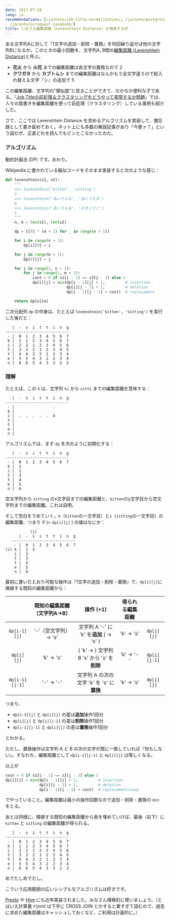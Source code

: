 ```yaml
---
date: 2017-07-28
lang: ja
recommendations: [/ja/note/job-title-normalization/, /ja/note/postgresql-fuzzy-search/,
  /ja/note/acroquest-javabook/]
title: いまさら編集距離 (Levenshtein Distance) を実装するぜ
---
```


ある文字列Aに対して『1文字の追加・削除・置換』を何回繰り返せば他の文字列Bになるか。このときの最小回数を、文字列A, B間の[編集距離 (Levenshtein Distance)](https://ja.wikipedia.org/wiki/%E3%83%AC%E3%83%BC%E3%83%99%E3%83%B3%E3%82%B7%E3%83%A5%E3%82%BF%E3%82%A4%E3%83%B3%E8%B7%9D%E9%9B%A2)と呼ぶ。

- **花火** から **火花** までの編集距離は各文字の置換なので 2
- **クワガタ** から **カブトムシ** までの編集距離はなんかもう全文字違うので総入れ替え＆文字『シ』の追加で 5

この編集距離、文字列の“類似度”と見ることができて、なかなか便利な子である。『[Job Titleの前処理＆クラスタリングをどうやって実現するか問題](/note/job-title-normalization)』では、人々の肩書きを編集距離を使って前処理（クラスタリング）している事例も紹介した。

さて、ここでは Levenshtein Distance を求めるアルゴリズムを実装して、備忘録として書き留めておく。ネット上にも多数の解説記事があり「今更ァ？」という話だが、正直どれを読んでもピンとこなかったのだ。

### アルゴリズム

動的計画法 (DP) です。おわり。

Wikipedia に書かれている擬似コードをそのまま実装すると次のような感じ：

```py
def levenshtein(s1, s2):
    """
    >>> levenshtein('kitten', 'sitting')
    3
    >>> levenshtein('あいうえお', 'あいうえお')
    0
    >>> levenshtein('あいうえお', 'かきくけこ')
    5
    """
    n, m = len(s1), len(s2)

    dp = [[0] * (m + 1) for _ in range(n + 1)]

    for i in range(n + 1):
        dp[i][0] = i

    for j in range(m + 1):
        dp[0][j] = j

    for i in range(1, n + 1):
        for j in range(1, m + 1):
            cost = 0 if s1[i - 1] == s2[j - 1] else 1
            dp[i][j] = min(dp[i - 1][j] + 1,         # insertion
                           dp[i][j - 1] + 1,         # deletion
                           dp[i - 1][j - 1] + cost)  # replacement

    return dp[n][m]
```

二次元配列 `dp` の中身は、たとえば `levenshtein('kitten', 'sitting')` を実行した後だと：

```
   |  -  s  i  t  t  i  n  g
----------------------------
 - |  0  1  2  3  4  5  6  7
 k |  1  1  2  3  4  5  6  7
 i |  2  2  1  2  3  4  5  6
 t |  3  3  2  1  2  3  4  5
 t |  4  4  3  2  1  2  3  4
 e |  5  5  4  3  2  2  3  4
 n |  6  6  5  4  3  3  2  3
```

### 理解

たとえば、この `4` は、文字列 `ki` から `sitti` までの編集距離を意味する：

```
   |  -  s  i  t  t  i  n  g
----------------------------
 - |                 .
 k |                 .
 i |  .  .  .  .  .  4
 t |
 t |
 e |
 n |
```

アルゴリズムでは、まず `dp` を次のように初期化する：

```
   |  -  s  i  t  t  i  n  g
----------------------------
 - |  0  1  2  3  4  5  6  7
 k |  1
 i |  2
 t |  3
 t |  4
 e |  5
 n |  6
```

空文字列から `sitting` のx文字目までの編集距離と、`kitten`のy文字目から空文字列までの編集距離。これは自明。

そして空白をうめていく。`k`（`kitten`の一文字目）と`s`（`sitting`の一文字目）の編集距離、つまり X (= `dp[i][j]` ) の値はなにか：

```
           (j)
      |  -  s  i  t  t  i  n  g
   ----------------------------
    - |  0  1  2  3  4  5  6  7
(i) k |  1  X
    i |  2
    t |  3
    t |  4
    e |  5
    n |  6
```

最初に書いたとおり可能な操作は『1文字の追加・削除・置換』で、`dp[i][j]`に隣接する既知の編集距離から：

|| 既知の編集距離（文字列A→B） | 操作 (+1) | 得られる編集距離 ||
|:--:|:--:|:--:|:--:|:--:|
|`dp[i-1][j]` | '-'（空文字列）→ 's' | 文字列 A '-' に 'k' を**追加** ( → 's' ) | 'k' → 's' | `dp[i][j]` |
|`dp[i][j]` | 'k' → 's' | ( 'k' → ) 文字列 B 's' から 's' を**削除** | 'k' → '-' | `dp[i][j-1]` |
|`dp[i-1][j-1]` | '-' → '-' | 文字列 A の次の文字 'k' を 's' に**置換** | 'k' → 's' | `dp[i][j]` |

つまり、

- `dp[i-1][j]` と `dp[i][j]` の差は**追加**操作1回分
- `dp[i][j]` と `dp[i][j-1]` の差は**削除**操作1回分
- `dp[i-1][j-1]` と `dp[i][j]` の差は**置換**操作1回分

とわかる。

ただし、置換操作は文字列 A と B の次の文字が既に一致していれば『何もしない』。すなわち、編集距離として `dp[i-1][j-1]` と `dp[i][j]` は等しくなる。

以上が

```py
cost = 0 if s1[i - 1] == s2[j - 1] else 1
dp[i][j] = min(dp[i - 1][j] + 1,         # insertion
               dp[i][j - 1] + 1,         # deletion
               dp[i - 1][j - 1] + cost)  # replacement/noop
```

でやっていること。編集距離は最小の操作回数なので追加・削除・置換の `min` をとる。

あとは同様に、隣接する既知の編集距離から表を埋めていけば、最後（右下）に `kitten` と `sitting` の編集距離が得られる。

```
   |  -  s  i  t  t  i  n  g
----------------------------
 - |  0  1  2  3  4  5  6  7
 k |  1  1  2  3  4  5  6  7
 i |  2  2  1  2  3  4  5  6
 t |  3  3  2  1  2  3  4  5
 t |  4  4  3  2  1  2  3  4
 e |  5  5  4  3  2  2  3  4
 n |  6  6  5  4  3  3  2  3
```

めでたしめでたし。

こういう応用範囲の広いシンプルなアルゴリズムは好きです。

[Presto](https://github.com/prestodb/presto/pull/7311) や [Hive](https://issues.apache.org/jira/browse/HIVE-9556) にも近年実装されました。みなさん積極的に使いましょう。（とはいえ計算量 $\mathcal{O}(nm)$ は下手に CROSS JOIN とかすると重すぎて詰むので、過去に求めた編集距離はキャッシュしておくなど、ご利用は計画的に。）